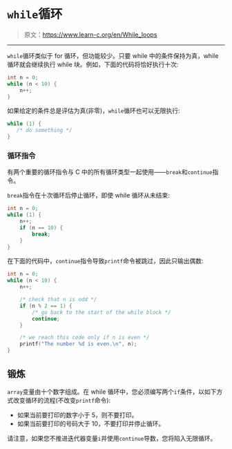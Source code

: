 # `while`循环

> 原文：<https://www.learn-c.org/en/While_loops>

* * *

`while`循环类似于 for 循环，但功能较少。只要 while 中的条件保持为真，while 循环就会继续执行 while 块。例如，下面的代码将恰好执行十次:

```cpp
int n = 0;
while (n < 10) {
    n++;
} 
```

如果给定的条件总是评估为真(非零)，`while`循环也可以无限执行:

```cpp
while (1) {
   /* do something */
} 
```

### 循环指令

有两个重要的循环指令与 C 中的所有循环类型一起使用——`break`和`continue`指令。

`break`指令在十次循环后停止循环，即使 while 循环从未结束:

```cpp
int n = 0;
while (1) {
    n++;
    if (n == 10) {
        break;
    }
} 
```

在下面的代码中，`continue`指令导致`printf`命令被跳过，因此只输出偶数:

```cpp
int n = 0;
while (n < 10) {
    n++;

    /* check that n is odd */
    if (n % 2 == 1) {
        /* go back to the start of the while block */
        continue;
    }

    /* we reach this code only if n is even */
    printf("The number %d is even.\n", n);
} 
```

## 锻炼

`array`变量由十个数字组成。在 while 循环中，您必须编写两个`if`条件，以如下方式改变循环的流程(不改变`printf`命令):

*   如果当前要打印的数字小于 5，则不要打印。
*   如果当前要打印的号码大于 10，不要打印并停止循环。

请注意，如果您不推进迭代器变量`i`并使用`continue`导数，您将陷入无限循环。